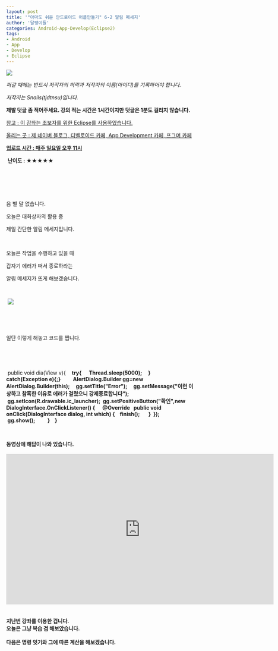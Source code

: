 ```yaml
---
layout: post
title: '"아마도 쉬운 안드로이드 어플만들기" 6-2 알림 메세지'
author: '달팽이들'
categories: Android-App-Develop(Eclipse2)
tags:
- Android
- App
- Develop
- Eclipse
---
```



<script> location.href='https://cafe.naver.com/develoid/309135' ; </script>

<p><img src="https://dthumb-phinf.pstatic.net/?src=%22http%3A%2F%2Fpostfiles3.naver.net%2F20130523_178%2Ftjdtnsu_1369283538974akCh1_JPEG%2Fand.jpg%3Ftype%3Dw2%22&amp;type=cafe_wa740"></p><div><p><i>퍼갈 때에는 반드시 저작자의 허락과 저작자의 이름(아이디)를 기록하어야 합니다.</i></p><p><i>저작자는 Snails(tjdtnsu)입니다.</i></p><p><span><strong><span>제발 덧글 좀 적어주세요. 강의 적는 시간은 1시간이지만 덧글은 1분도 걸리지 않습니다.</span></strong></span></p><p><u>참고 : 이 강좌는 초보자를 위한 Eclipse를 사용하였습니다.</u></p><p><u>올리는 곳 : 제 네이버 블로그, 디벨로이드 카페, App Development 카페, 프그머 카페</u></p><div><span><u><strong>업로드 시간 : 매주 일요일 오후 11시</strong></u><div></div><p>&nbsp;<strong><span>난이도 : ★</span><span>★★★★</span></strong>&nbsp;</p><div><span>﻿</span></div><div><span><span>﻿</span>﻿<span>﻿</span></span></div><div><span><span><span>﻿</span>﻿<span>﻿</span></span>﻿<span>﻿</span></span></div><div><span></span>&nbsp;</div><p></p><p><span>﻿음 별 말 없습니다.</span>&nbsp;</p><p><span><span>오늘은 대화상자의 활용 중</span></span>&nbsp;</p><p><span><span>제일 간단한 알림 메세지입니다.</span></span>&nbsp;</p><p><span><span>﻿</span></span>&nbsp;</p><p><span><span>오늘은 작업을 수행하고 있을 때</span></span>&nbsp;</p><p><span><span>갑자기 에러가 떠서 종료하라는</span></span>&nbsp;</p><p><span><span>알림 메세지가 뜨게 해보겠습니다.</span></span>&nbsp;</p><p><span><span>﻿</span></span>&nbsp;</p><p><span><span>﻿</span></span>&nbsp;<img src="https://dthumb-phinf.pstatic.net/?src=%22http%3A%2F%2Fblogfiles.naver.net%2F20130915_33%2Ftjdtnsu_1379243125294QOHV7_PNG%2F%25C1%25A6%25B8%25F1_%25BE%25F8%25C0%25BD.png%22&amp;type=cafe_wa740"></p><p><span><span>﻿</span></span>&nbsp;</p><p><span><span>﻿</span></span>&nbsp;</p><p><span><span>일단 이렇게 해놓고 코드를 짭니다.</span></span>&nbsp;</p><p><span><span>﻿</span></span>&nbsp;</p><p><span><span></span></span>&nbsp;</p><p><span><span>﻿</span></span><span><span><span>&nbsp;public void dia(View v){</span><b><span>&nbsp;&nbsp;&nbsp; &nbsp;try{</span><b><span>&nbsp;&nbsp;&nbsp; &nbsp;&nbsp;Thread.sleep(5000);</span><b><span>&nbsp;&nbsp;&nbsp; &nbsp;} catch(Exception e){;}</span><b><span>&nbsp;&nbsp;&nbsp; &nbsp;</span><b><span>&nbsp;&nbsp;&nbsp; &nbsp;AlertDialog.Builder gg=new AlertDialog.Builder(this);</span><b><span>&nbsp;&nbsp;&nbsp; &nbsp;gg.setTitle("Error");</span><b><span>&nbsp;&nbsp;&nbsp; &nbsp;gg.setMessage("이런 이상하고 참혹한 이유로 에러가 걸렸으니 강제종료합니다");</span><b><span>&nbsp;&nbsp;&nbsp; &nbsp;gg.setIcon(R.drawable.ic_launcher);</span><b><span>&nbsp;&nbsp;gg.setPositiveButton("확인",new DialogInterface.OnClickListener() {</span><b><span>&nbsp;&nbsp;&nbsp;</span><b><span>&nbsp;&nbsp;&nbsp;@Override</span><b><span>&nbsp;&nbsp;&nbsp;public void onClick(DialogInterface dialog, int which) {</span><b><span>&nbsp;&nbsp;&nbsp;&nbsp;finish();</span><b><span>&nbsp;&nbsp;&nbsp;&nbsp;</span><b><span>&nbsp;&nbsp;&nbsp;}</span><b><span>&nbsp;&nbsp;});</span><b><span>&nbsp;&nbsp;&nbsp; &nbsp;gg.show();</span><b><span>&nbsp;&nbsp;&nbsp; &nbsp;</span><b><span>&nbsp;&nbsp;&nbsp; &nbsp;}</span><b><span>&nbsp;&nbsp;&nbsp; }</span><b>&nbsp;</span></span>&nbsp;</p></span><p>&nbsp;</p><div><span>﻿동영상에 해답이 나와 있습니다.</span></div><div><span><span>﻿</span>﻿<span>﻿</span><iframe frameborder="0" scrolling="no" name="mplayer" title="플레이어" width="720" height="405" src="https://serviceapi.nmv.naver.com/view/ugcPlayer.nhn?vid=9E7472B709D67794CDDF889EA95AB1235330&amp;inKey=V125fb41c099df01dca8a6e9361d03a9427158223a329dc9a222b47bcba32618b30726e9361d03a942715&amp;wmode=opaque&amp;hasLink=0&amp;autoPlay=false&amp;beginTime=0" allowfullscreen="allowfullscreen"></iframe></span></div><div><span><span>﻿</span>﻿<span>﻿</span></span></div><div><span><span>﻿</span>﻿<span>﻿</span></span></div><div><span><span>﻿</span>﻿<span>﻿</span>지난번 강좌를 이용한 겁니다.</span></div><div><span><span>﻿</span>﻿<span>﻿</span>오늘은 그냥 복습 겸 해보았습니다.</span></div><div><span><span>﻿</span>﻿<span>﻿</span></span></div><div><span><span>﻿</span>﻿<span>﻿</span>다음은 명령 잇기와 그에 따른 계산을 해보겠습니다.</span></div></div><p></p></div>
